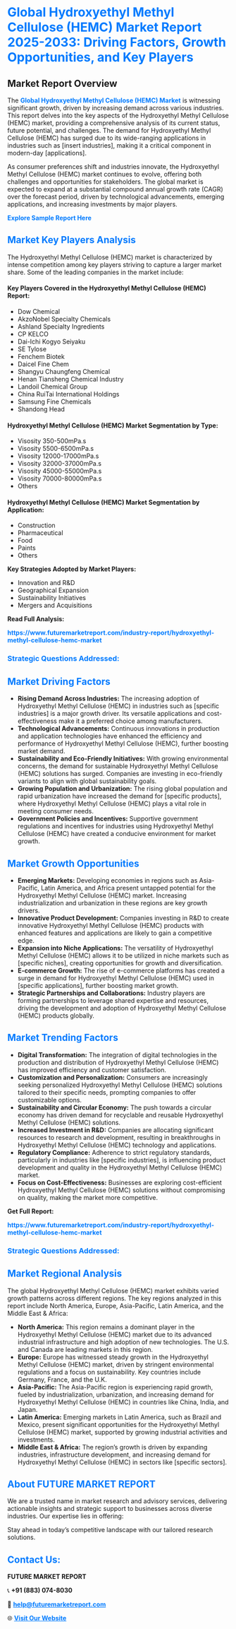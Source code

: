 <h1 style="color: #007BFF;">Global Hydroxyethyl Methyl Cellulose (HEMC) Market Report 2025-2033: Driving Factors, Growth Opportunities, and Key Players</h1>

<section id="overview">
<h2>Market Report Overview</h2>
<p>The <a href="https://www.futuremarketreport.com/industry-report/hydroxyethyl-methyl-cellulose-hemc-market" style="color: #007BFF; text-decoration: none;"><strong>Global Hydroxyethyl Methyl Cellulose (HEMC) Market</strong></a> is witnessing significant growth, driven by increasing demand across various industries. This report delves into the key aspects of the Hydroxyethyl Methyl Cellulose (HEMC) market, providing a comprehensive analysis of its current status, future potential, and challenges. The demand for Hydroxyethyl Methyl Cellulose (HEMC) has surged due to its wide-ranging applications in industries such as [insert industries], making it a critical component in modern-day [applications].</p>
<p>As consumer preferences shift and industries innovate, the Hydroxyethyl Methyl Cellulose (HEMC) market continues to evolve, offering both challenges and opportunities for stakeholders. The global market is expected to expand at a substantial compound annual growth rate (CAGR) over the forecast period, driven by technological advancements, emerging applications, and increasing investments by major players.</p>
</section>

<section id="overview">
<p><a href="https://www.futuremarketreport.com/request-sample/reportId=107110" style="color: #007BFF; text-decoration: none;"><strong>Explore Sample Report Here</strong></a></p>
</section>

<section id="key-players">
<h2 style="color: #007BFF;">Market Key Players Analysis</h2>
<p>The Hydroxyethyl Methyl Cellulose (HEMC) market is characterized by intense competition among key players striving to capture a larger market share. Some of the leading companies in the market include:</p>
<h4>Key Players Covered in the Hydroxyethyl Methyl Cellulose (HEMC) Report:</h4>
<ul><li>Dow Chemical</li><li>AkzoNobel Specialty Chemicals</li><li>Ashland Specialty Ingredients</li><li>CP KELCO</li><li>Dai-Ichi Kogyo Seiyaku</li><li>SE Tylose</li><li>Fenchem Biotek</li><li>Daicel Fine Chem</li><li>Shangyu Chaungfeng Chemical</li><li>Henan Tiansheng Chemical Industry</li><li>Landoil Chemical Group</li><li>China RuiTai International Holdings</li><li>Samsung Fine Chemicals</li><li>Shandong Head</li></ul>
<h4>Hydroxyethyl Methyl Cellulose (HEMC) Market Segmentation by Type:</h4>
<ul><li>Visosity 350-500mPa.s</li><li>Visosity 5500-6500mPa.s</li><li>Visosity 12000-17000mPa.s</li><li>Visosity 32000-37000mPa.s</li><li>Visosity 45000-55000mPa.s</li><li>Visosity 70000-80000mPa.s</li><li>Others</li></ul>

<h4>Hydroxyethyl Methyl Cellulose (HEMC) Market Segmentation by Application:</h4>
<ul><li>Construction</li><li>Pharmaceutical</li><li>Food</li><li>Paints</li><li>Others</li></ul>
<p><strong>Key Strategies Adopted by Market Players:</strong></p>
<ul>
<li>Innovation and R&D</li>
<li>Geographical Expansion</li>
<li>Sustainability Initiatives</li>
<li>Mergers and Acquisitions</li>
</ul>
</section>

<section>
<p><strong>Read Full Analysis: </strong></p><a href="https://www.futuremarketreport.com/industry-report/hydroxyethyl-methyl-cellulose-hemc-market" style="color: #007BFF; text-decoration: none;"><strong>https://www.futuremarketreport.com/industry-report/hydroxyethyl-methyl-cellulose-hemc-market</strong></a>
<h3 style="color: #007BFF;">Strategic Questions Addressed:</h3>
</section>

<section id="driving-factors">
<h2 style="color: #007BFF;">Market Driving Factors</h2>
<ul>
<li><strong>Rising Demand Across Industries:</strong> The increasing adoption of Hydroxyethyl Methyl Cellulose (HEMC) in industries such as [specific industries] is a major growth driver. Its versatile applications and cost-effectiveness make it a preferred choice among manufacturers.</li>
<li><strong>Technological Advancements:</strong> Continuous innovations in production and application technologies have enhanced the efficiency and performance of Hydroxyethyl Methyl Cellulose (HEMC), further boosting market demand.</li>
<li><strong>Sustainability and Eco-Friendly Initiatives:</strong> With growing environmental concerns, the demand for sustainable Hydroxyethyl Methyl Cellulose (HEMC) solutions has surged. Companies are investing in eco-friendly variants to align with global sustainability goals.</li>
<li><strong>Growing Population and Urbanization:</strong> The rising global population and rapid urbanization have increased the demand for [specific products], where Hydroxyethyl Methyl Cellulose (HEMC) plays a vital role in meeting consumer needs.</li>
<li><strong>Government Policies and Incentives:</strong> Supportive government regulations and incentives for industries using Hydroxyethyl Methyl Cellulose (HEMC) have created a conducive environment for market growth.</li>
</ul>
</section>

<section id="growth-opportunities">
<h2 style="color: #007BFF;">Market Growth Opportunities</h2>
<ul>
<li><strong>Emerging Markets:</strong> Developing economies in regions such as Asia-Pacific, Latin America, and Africa present untapped potential for the Hydroxyethyl Methyl Cellulose (HEMC) market. Increasing industrialization and urbanization in these regions are key growth drivers.</li>
<li><strong>Innovative Product Development:</strong> Companies investing in R&D to create innovative Hydroxyethyl Methyl Cellulose (HEMC) products with enhanced features and applications are likely to gain a competitive edge.</li>
<li><strong>Expansion into Niche Applications:</strong> The versatility of Hydroxyethyl Methyl Cellulose (HEMC) allows it to be utilized in niche markets such as [specific niches], creating opportunities for growth and diversification.</li>
<li><strong>E-commerce Growth:</strong> The rise of e-commerce platforms has created a surge in demand for Hydroxyethyl Methyl Cellulose (HEMC) used in [specific applications], further boosting market growth.</li>
<li><strong>Strategic Partnerships and Collaborations:</strong> Industry players are forming partnerships to leverage shared expertise and resources, driving the development and adoption of Hydroxyethyl Methyl Cellulose (HEMC) products globally.</li>
</ul>
</section>

<section id="trending-factors">
<h2 style="color: #007BFF;">Market Trending Factors</h2>
<ul>
<li><strong>Digital Transformation:</strong> The integration of digital technologies in the production and distribution of Hydroxyethyl Methyl Cellulose (HEMC) has improved efficiency and customer satisfaction.</li>
<li><strong>Customization and Personalization:</strong> Consumers are increasingly seeking personalized Hydroxyethyl Methyl Cellulose (HEMC) solutions tailored to their specific needs, prompting companies to offer customizable options.</li>
<li><strong>Sustainability and Circular Economy:</strong> The push towards a circular economy has driven demand for recyclable and reusable Hydroxyethyl Methyl Cellulose (HEMC) solutions.</li>
<li><strong>Increased Investment in R&D:</strong> Companies are allocating significant resources to research and development, resulting in breakthroughs in Hydroxyethyl Methyl Cellulose (HEMC) technology and applications.</li>
<li><strong>Regulatory Compliance:</strong> Adherence to strict regulatory standards, particularly in industries like [specific industries], is influencing product development and quality in the Hydroxyethyl Methyl Cellulose (HEMC) market.</li>
<li><strong>Focus on Cost-Effectiveness:</strong> Businesses are exploring cost-efficient Hydroxyethyl Methyl Cellulose (HEMC) solutions without compromising on quality, making the market more competitive.</li>
</ul>
</section>

<section>
<p><strong>Get Full Report: </strong></p><a href="https://www.futuremarketreport.com/industry-report/hydroxyethyl-methyl-cellulose-hemc-market" style="color: #007BFF; text-decoration: none;"><strong>https://www.futuremarketreport.com/industry-report/hydroxyethyl-methyl-cellulose-hemc-market</strong></a>
<h3 style="color: #007BFF;">Strategic Questions Addressed:</h3>
</section>


<section id="regional-analysis">
<h2 style="color: #007BFF;">Market Regional Analysis</h2>
<p>The global Hydroxyethyl Methyl Cellulose (HEMC) market exhibits varied growth patterns across different regions. The key regions analyzed in this report include North America, Europe, Asia-Pacific, Latin America, and the Middle East & Africa:</p>
<ul>
<li><strong>North America:</strong> This region remains a dominant player in the Hydroxyethyl Methyl Cellulose (HEMC) market due to its advanced industrial infrastructure and high adoption of new technologies. The U.S. and Canada are leading markets in this region.</li>
<li><strong>Europe:</strong> Europe has witnessed steady growth in the Hydroxyethyl Methyl Cellulose (HEMC) market, driven by stringent environmental regulations and a focus on sustainability. Key countries include Germany, France, and the U.K.</li>
<li><strong>Asia-Pacific:</strong> The Asia-Pacific region is experiencing rapid growth, fueled by industrialization, urbanization, and increasing demand for Hydroxyethyl Methyl Cellulose (HEMC) in countries like China, India, and Japan.</li>
<li><strong>Latin America:</strong> Emerging markets in Latin America, such as Brazil and Mexico, present significant opportunities for the Hydroxyethyl Methyl Cellulose (HEMC) market, supported by growing industrial activities and investments.</li>
<li><strong>Middle East & Africa:</strong> The region’s growth is driven by expanding industries, infrastructure development, and increasing demand for Hydroxyethyl Methyl Cellulose (HEMC) in sectors like [specific sectors].</li>
</ul>
</section>

<footer>
<h2 style="color: #007BFF;">About FUTURE MARKET REPORT</h2>
<p>We are a trusted name in market research and advisory services, delivering actionable insights and strategic support to businesses across diverse industries. Our expertise lies in offering:</p>

<p>Stay ahead in today’s competitive landscape with our tailored research solutions.</p>

<h2 style="color: #007BFF;">Contact Us:</h2>
<p><strong>FUTURE MARKET REPORT</strong></p>
<p>📞 <strong>+91 (883) 074-8030</strong></p>
<p>📧 <strong><a href="mailto:help@futuremarketreport.com" style="color: #007BFF;">help@futuremarketreport.com</a></strong></p>
<p>🌐 <strong><a href="https://www.futuremarketreport.com/" style="color: #007BFF;">Visit Our Website</a></strong></p>
</footer>